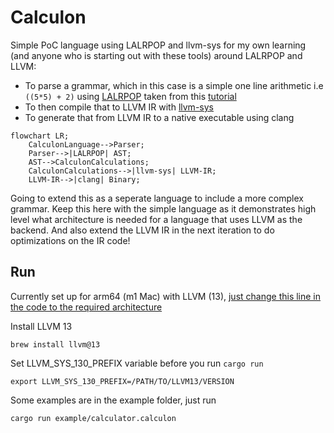 # Calculon

Simple PoC language using LALRPOP and llvm-sys for my own learning (and anyone who is starting out with these tools) around LALRPOP and LLVM:
- To parse a grammar, which in this case is a simple one line arithmetic i.e `((5*5) + 2)` using [LALRPOP](https://crates.io/crates/lalrpop) taken from this [tutorial](http://lalrpop.github.io/lalrpop/tutorial/004_full_expressions.html)
- To then compile that to LLVM IR with [llvm-sys](https://crates.io/crates/llvm-sys)
- To generate that from LLVM IR to a native executable using clang 

```mermaid
flowchart LR;
    CalculonLanguage-->Parser;
    Parser-->|LALRPOP| AST;
    AST-->CalculonCalculations;
    CalculonCalculations-->|llvm-sys| LLVM-IR;
    LLVM-IR-->|clang| Binary;
```

Going to extend this as a seperate language to include a more complex grammar. Keep this here with the simple language as it demonstrates high level what architecture is needed for a language that uses LLVM as the backend. And also extend the LLVM IR in the next iteration to do optimizations on the IR code! 

## Run

Currently set up for arm64 (m1 Mac) with LLVM (13), [just change this line in the code to the required architecture](https://github.com/lyledean1/calculon/blob/main/src/main.rs#L97)

Install LLVM 13
```
brew install llvm@13
```

Set LLVM_SYS_130_PREFIX variable before you run `cargo run`
```
export LLVM_SYS_130_PREFIX=/PATH/TO/LLVM13/VERSION
```

Some examples are in the example folder, just run 
```
cargo run example/calculator.calculon
```


